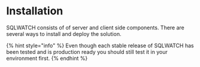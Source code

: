 # Installation

SQLWATCH consists of of server and client side components. There are several ways to install and deploy the solution.

{% hint style="info" %}
Even though each stable release of SQLWATCH has been tested and is production ready you should still test it in your environment first.
{% endhint %}

